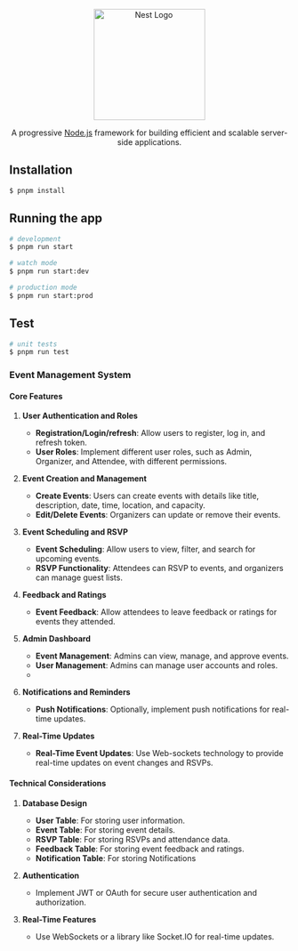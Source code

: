 <p align="center">
  <a href="http://nestjs.com/" target="blank"><img src="https://nestjs.com/img/logo-small.svg" width="200" alt="Nest Logo" /></a>
</p>

[circleci-image]: https://img.shields.io/circleci/build/github/nestjs/nest/master?token=abc123def456
[circleci-url]: https://circleci.com/gh/nestjs/nest

  <p align="center">A progressive <a href="http://nodejs.org" target="_blank">Node.js</a> framework for building efficient and scalable server-side applications.</p>
    <p align="center">

## Installation

```bash
$ pnpm install
```

## Running the app

```bash
# development
$ pnpm run start

# watch mode
$ pnpm run start:dev

# production mode
$ pnpm run start:prod
```

## Test

```bash
# unit tests
$ pnpm run test
```

### Event Management System

#### **Core Features**

1. **User Authentication and Roles**

   - **Registration/Login/refresh**: Allow users to register, log in, and refresh token.
   - **User Roles**: Implement different user roles, such as Admin, Organizer, and Attendee, with different permissions.

2. **Event Creation and Management**

   - **Create Events**: Users can create events with details like title, description, date, time, location, and capacity.
   - **Edit/Delete Events**: Organizers can update or remove their events.

3. **Event Scheduling and RSVP**

   - **Event Scheduling**: Allow users to view, filter, and search for upcoming events.
   - **RSVP Functionality**: Attendees can RSVP to events, and organizers can manage guest lists.

4. **Feedback and Ratings**

   - **Event Feedback**: Allow attendees to leave feedback or ratings for events they attended.

5. **Admin Dashboard**

   - **Event Management**: Admins can view, manage, and approve events.
   - **User Management**: Admins can manage user accounts and roles.
   -

6. **Notifications and Reminders**

   - **Push Notifications**: Optionally, implement push notifications for real-time updates.

7. **Real-Time Updates**
   - **Real-Time Event Updates**: Use Web-sockets technology to provide real-time updates on event changes and RSVPs.

#### **Technical Considerations**

1. **Database Design**

   - **User Table**: For storing user information.
   - **Event Table**: For storing event details.
   - **RSVP Table**: For storing RSVPs and attendance data.
   - **Feedback Table**: For storing event feedback and ratings.
   - **Notification Table**: For storing Notifications

2. **Authentication**

   - Implement JWT or OAuth for secure user authentication and authorization.

3. **Real-Time Features**

   - Use WebSockets or a library like Socket.IO for real-time updates.
